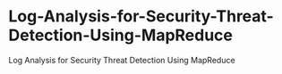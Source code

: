 # Log-Analysis-for-Security-Threat-Detection-Using-MapReduce
Log Analysis for Security Threat Detection Using MapReduce
